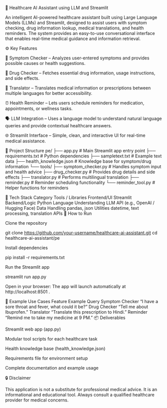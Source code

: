 🏥 Healthcare AI Assistant using LLM and Streamlit

An intelligent AI-powered healthcare assistant built using Large Language Models (LLMs) and Streamlit, designed to assist users with symptom checking, drug information lookup, medical translations, and health reminders.
The system provides an easy-to-use conversational interface that enables real-time medical guidance and information retrieval.

⚙️ Key Features

🤒 Symptom Checker – Analyzes user-entered symptoms and provides possible causes or health suggestions.

💊 Drug Checker – Fetches essential drug information, usage instructions, and side effects.

🧠 Translator – Translates medical information or prescriptions between multiple languages for better accessibility.

⏰ Health Reminder – Lets users schedule reminders for medication, appointments, or wellness tasks.

🗣️ LLM Integration – Uses a language model to understand natural language queries and provide contextual healthcare answers.

🌐 Streamlit Interface – Simple, clean, and interactive UI for real-time medical assistance.

🧩 Project Structure
pe/
├── app.py                     # Main Streamlit app entry point
├── requirements.txt           # Python dependencies
├── sampletext.txt             # Example text data
├── health_knowledge.json      # Knowledge base for symptom/drug information
└── tools/
    ├── symptom_checker.py     # Handles symptom input and health advice
    ├── drug_checker.py        # Provides drug details and side effects
    ├── translator.py          # Performs multilingual translation
    ├── reminder.py            # Reminder scheduling functionality
    └── reminder_tool.py       # Helper functions for reminders

🧠 Tech Stack
Category	Tools / Libraries
Frontend/UI	Streamlit
Backend/Logic	Python
Language Understanding	LLM API (e.g., OpenAI / Hugging Face)
Data Handling	pandas, json
Utilities	datetime, text processing, translation APIs
🚀 How to Run

Clone the repository

git clone https://github.com/your-username/healthcare-ai-assistant.git
cd healthcare-ai-assistant/pe


Install dependencies

pip install -r requirements.txt


Run the Streamlit app

streamlit run app.py


Open in your browser:
The app will launch automatically at http://localhost:8501
.

🧩 Example Use Cases
Feature	Example Query
Symptom Checker	“I have a sore throat and fever, what could it be?”
Drug Checker	“Tell me about Ibuprofen.”
Translator	“Translate this prescription to Hindi.”
Reminder	“Remind me to take my medicine at 9 PM.”
📦 Deliverables

Streamlit web app (app.py)

Modular tool scripts for each healthcare task

Health knowledge base (health_knowledge.json)

Requirements file for environment setup

Complete documentation and example usage

🔒 Disclaimer

This application is not a substitute for professional medical advice. It is an informational and educational tool. Always consult a qualified healthcare provider for medical concerns.
